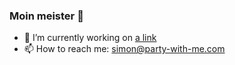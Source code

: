 ### Moin meister 👋


- 🔭 I’m currently working on [a link](https://www.party-with-me.com)
- 📫 How to reach me: simon@party-with-me.com
